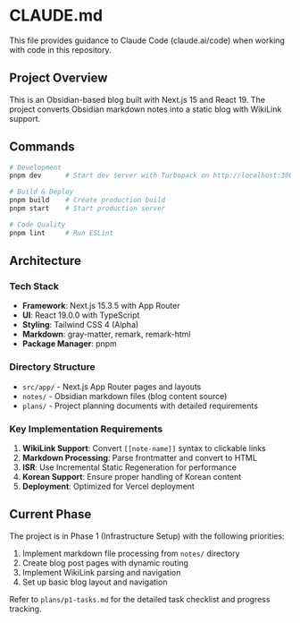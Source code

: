 # CLAUDE.md

This file provides guidance to Claude Code (claude.ai/code) when working with code in this repository.

## Project Overview

This is an Obsidian-based blog built with Next.js 15 and React 19. The project converts Obsidian markdown notes into a static blog with WikiLink support.

## Commands

```bash
# Development
pnpm dev      # Start dev server with Turbopack on http://localhost:3000

# Build & Deploy
pnpm build    # Create production build
pnpm start    # Start production server

# Code Quality
pnpm lint     # Run ESLint
```

## Architecture

### Tech Stack
- **Framework**: Next.js 15.3.5 with App Router
- **UI**: React 19.0.0 with TypeScript
- **Styling**: Tailwind CSS 4 (Alpha)
- **Markdown**: gray-matter, remark, remark-html
- **Package Manager**: pnpm

### Directory Structure
- `src/app/` - Next.js App Router pages and layouts
- `notes/` - Obsidian markdown files (blog content source)
- `plans/` - Project planning documents with detailed requirements

### Key Implementation Requirements
1. **WikiLink Support**: Convert `[[note-name]]` syntax to clickable links
2. **Markdown Processing**: Parse frontmatter and convert to HTML
3. **ISR**: Use Incremental Static Regeneration for performance
4. **Korean Support**: Ensure proper handling of Korean content
5. **Deployment**: Optimized for Vercel deployment

## Current Phase

The project is in Phase 1 (Infrastructure Setup) with the following priorities:
1. Implement markdown file processing from `notes/` directory
2. Create blog post pages with dynamic routing
3. Implement WikiLink parsing and navigation
4. Set up basic blog layout and navigation

Refer to `plans/p1-tasks.md` for the detailed task checklist and progress tracking.